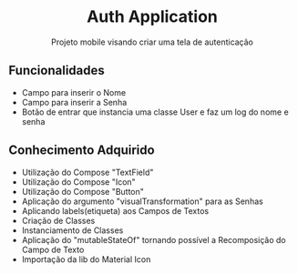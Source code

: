 <h1 align="center">Auth Application</h1>
<p align="center">Projeto mobile visando criar uma tela de autenticação</p>

<h2>Funcionalidades</h2>
<ul>
  <li>Campo para inserir o Nome</li>
  <li>Campo para inserir a Senha</li>
  <li>Botão de entrar que instancia uma classe User e faz um log do nome e senha</li>
</ul>

<h2>Conhecimento Adquirido</h2>
<ul>
  <li>Utilização do Compose "TextField"</li>
  <li>Utilização do Compose "Icon"</li>
  <li>Utilização do Compose "Button"</li>
  <li>Aplicação do argumento "visualTransformation" para as Senhas</li>
  <li>Aplicando labels(etiqueta) aos Campos de Textos</li>
  <li>Criação de Classes</li>
  <li>Instanciamento de Classes</li>
  <li>Aplicação do "mutableStateOf" tornando possível a Recomposição do Campo de Texto</li>
  <li>Importação da lib do Material Icon</li>
</ul>
